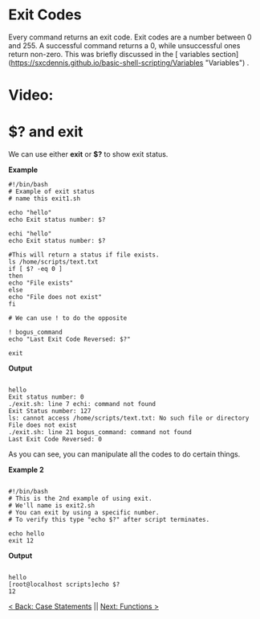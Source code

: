 # Exit Codes
Every command returns an exit code.
Exit codes are a number between 0 and 255.
A successful command returns a 0, while unsuccessful ones return non-zero. This was briefly discussed in the  [ variables section] (https://sxcdennis.github.io/basic-shell-scripting/Variables "Variables") .

# Video:


# $? and exit
 We can use either **exit** or **$?** to show exit status.

 **Example**

 ```
#!/bin/bash
# Example of exit status
# name this exit1.sh

echo "hello"
echo Exit status number: $?

echi "hello"
echo Exit status number: $?

#This will return a status if file exists.
ls /home/scripts/text.txt
if [ $? -eq 0 ]
then
echo "File exists"
else
echo "File does not exist"
fi

# We can use ! to do the opposite

! bogus_command
echo "Last Exit Code Reversed: $?"

exit
 ```

 **Output**

 ```

hello
Exit status number: 0
./exit.sh: line 7 echi: command not found
Exit Status number: 127
ls: cannot access /home/scripts/text.txt: No such file or directory
File does not exist
./exit.sh: line 21 bogus_command: command not found
Last Exit Code Reversed: 0

 ```
As you can see, you can manipulate all the codes to do certain things.

**Example 2**

```

#!/bin/bash
# This is the 2nd example of using exit.
# We'll name is exit2.sh
# You can exit by using a specific number.
# To verify this type "echo $?" after script terminates.

echo hello  
exit 12

```

**Output**

```

hello
[root@localhost scripts]echo $?
12

```

[< Back: Case Statements](https://sxcdennis.github.io/basic-shell-scripting/Case%20Statements "Case Statements") || [Next: Functions >](https://sxcdennis.github.io/basic-shell-scripting/Functions "Functions")
